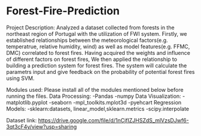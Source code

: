 # Forest-Fire-Prediction

Project Description: Analyzed a dataset collected from forests in the northeast region of Portugal with the utilization of FWI system. Firstly, we established relationships between the meteorological factors(e.g. temperatrue, relative humidity, wind) as well as model features(e.g. FFMC, DMC) correlated to forest fires. Having acquired the weights and influence of different factors on forest fires, We then applied the relationship to building a prediction system for forest fires. The system will calculate the parametrs input and give feedback on the probability of potential forest fires using SVM.

Modules used: Please install all of the modules mentioned below before running the files.
Data Processing:
-Pandas
-numpy
Data Visualization:
-matplotlib.pyplot
-seaborn
-mpl_toolkits.mplot3d
-pyehcart
Regression Models:
-sklearn:datasets, linear_model,sklearn.metrics
-scipy.interpolate

Dataset link:
https://drive.google.com/file/d/1nCjfIZJHSZdS_mlVzsDJwf6-3qt3cF4y/view?usp=sharing
